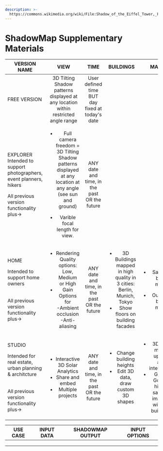 ```yaml
---
description: >-
  https://commons.wikimedia.org/wiki/File:Shadow_of_the_Eiffel_Tower,_Paris_6_July_2016.jpg
---
```


# ShadowMap Supplementary Materials

<table><thead><tr><th width="186"> VERSION NAME</th><th width="163" align="center">VIEW</th><th width="89" align="center">TIME </th><th width="149" align="center">BUILDINGS</th><th align="center">MAPS</th></tr></thead><tbody><tr><td>FREE VERSION</td><td align="center">3D Tilting Shadow patterns displayed at any location within restricted angle range</td><td align="center">User defined time BUT day fixed at today's date</td><td align="center"></td><td align="center"></td></tr><tr><td><p>EXPLORER<br>Intended to support photographers, event planners, hikers<br></p><p>All previous version functionality plus-></p></td><td align="center"><ul><li>Full camera freedom = 3D Tilting Shadow patterns displayed at any location at any angle (see sun and ground)</li></ul><ul><li>Varible focal length for view.</li></ul></td><td align="center">ANY date and time, in the past OR the future</td><td align="center"></td><td align="center"></td></tr><tr><td><p>HOME </p><p>Intended to support home owners</p><p><br>All previous version functionality plus-></p></td><td align="center"><ul><li>Rendering Quality options: Low, Medium or High<br></li><li>Gain Options for<br>-Ambient occlusion<br>-Anti-aliasing</li></ul></td><td align="center">ANY date and time, in the past OR the future</td><td align="center"><ul><li>3D Buildings mapped in high quality in 3 cities: Berlin, Munich, Tokyo</li><li>Show floors on building facades</li></ul></td><td align="center"><p></p><ul><li>Satellite base maps</li></ul><ul><li>Outdoor base maps</li></ul></td></tr><tr><td><p>STUDIO </p><p>Intended for real estate, urban planning &#x26; architcture</p><p><br>All previous version functionality plus-></p></td><td align="center"><ul><li>Interactive 3D Solar Analytics</li><li>Share and embed</li><li>Multiple projects</li></ul></td><td align="center">ANY date and time, in the past OR the future</td><td align="center"><ul><li>Change building heights </li><li>Edit 3D data, draw custom 3D shapes<br></li></ul></td><td align="center"><ul><li>3D user model upload and integration<br> </li><li>Global Google hi-res satellite imagery with 3D buildings</li></ul></td></tr></tbody></table>



| USE CASE | INPUT DATA | SHADOWMAP OUTPUT | INPUT OPTIONS |
| -------- | ---------- | ---------------- | ------------- |
|          |            |                  |               |
|          |            |                  |               |
|          |            |                  |               |

